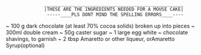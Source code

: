                   ___________________________________________________
                  |THESE ARE THE INGREDIENTS NEEDED FOR A MOUSE CAKE| 
                   -----____PLS DONT MIND THE SPELLING ERRORS____---- 


~ 100 g dark chocolate (at least 70% cocoa solids) broken up into pieces
~ 300ml double cream
~ 50g caster sugar
~ 1 large egg white
~ chocolate shavings, to garnish
~ 2 tbsp Amaretto or other liqueur, orAmaretto Syrup(optional)


